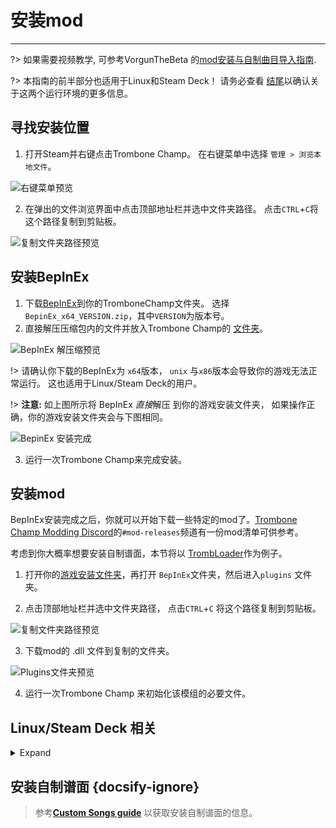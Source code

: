 # 安装mod
---

?> 如果需要视频教学, 可参考VorgunTheBeta 的[mod安装与自制曲目导入指南](https://youtu.be/pSwNSGx-P5c).

?> 本指南的前半部分也适用于Linux和Steam Deck！ 请务必查看 [结尾](#linuxsteam-deck-specific-tips)以确认关于这两个运行环境的更多信息。

## 寻找安装位置
1. 打开Steam并右键点击Trombone Champ。 在右键菜单中选择 `管理 > 浏览本地文件`。

![右键菜单预览](../docs/files/localfilescontext.png)

2. 在弹出的文件浏览界面中点击顶部地址栏并选中文件夹路径。 点击`CTRL`+`C`将这个路径复制到剪贴板。

![复制文件夹路径预览](../docs/files/copyfolderpath.png)

## 安装BepInEx

1. 下载[BepInEx](https://github.com/BepInEx/BepInEx/releases/latest)到你的TromboneChamp文件夹。 选择 `BepinEx_x64_VERSION.zip`，其中`VERSION`为版本号。
2. 直接解压压缩包内的文件并放入Trombone Champ的 [文件夹](##finding-install-location)。

![BepInEx 解压缩预览](../docs/files/bepinexextract.png)

!> 请确认你下载的BepInEx为 `x64`版本， `unix` 与`x86`版本会导致你的游戏无法正常运行。 这也适用于Linux/Steam Deck的用户。

!> **注意:** 如上图所示将 BepInEx *直接*解压 到你的游戏安装文件夹， 如果操作正确，你的游戏安装文件夹会与下图相同。

![BepinEx 安装完成](../docs/files/finishedbepinex.png)

3. 运行一次Trombone Champ来完成安装。

## 安装mod

BepInEx安装完成之后，你就可以开始下载一些特定的mod了。[Trombone Champ Modding Discord](https://discord.gg/KVzKRsbetJ)的`#mod-releases`频道有一份mod清单可供参考。

考虑到你大概率想要安装自制谱面，本节将以 [TrombLoader](https://github.com/NyxTheShield/TrombLoader/releases/latest)作为例子。

1. 打开你的[游戏安装文件夹](###finding-install-location)，再打开 `BepInEx`文件夹，然后进入`plugins` 文件夹。

2. 点击顶部地址栏并选中文件夹路径， 点击`CTRL`+`C` 将这个路径复制到剪贴板。

![复制文件夹路径预览](../docs/files/copyfolderpathplugins.png)

3. 下载mod的 .dll 文件到复制的文件夹。

![Plugins文件夹预览](../docs/files/pluginswithtrombloader.png)

4. 运行一次Trombone Champ 来初始化该模组的必要文件。

## Linux/Steam Deck 相关
<details closed>
<summary>Expand</summary>

The process of installing BepInEx is largely the same as on Windows listed above, however there are some extra things to be aware of first:

 - To follow the guide, Steam Deck users will need to switch to Desktop Mode by holding down the power button and selecting `Desktop Mode` from the menu.

 - Steam Deck users will need to install the game to the internal storage, as BepInEx will not load from the microSD card.

 - As stated earlier, you will still need to install the `x64` Windows version of BepInEx, not the `unix` version, as Trombone Champ is still a Windows application running under Proton.

 - Save and log files are stored in your Steam folder within Proton's compatibility folders.

    - On Steam Deck this can be found at: `~/.local/share/Steam/steamapps/compatdata/1059990/pfx/drive_c/users/steamuser/AppData/LocalLow/Holy Wow/TromboneChamp`
    - On other Linux flavors you can run `locate -r /Holy Wow$` from the terminal if you're unsure of where your Steam folder is.

You will also need to add `WINEDLLOVERRIDES="winhttp=n,b" %command%` to your game's launch options. To do this, right click the game in Steam and click `Properties`. Unlike on Windows, Proton won't load BepInEx's files unless specifically instructed to here.

![Steam Properties Preview](../docs/files/linuxsteamproperties.png)

Once added, BepInEx should now work! Install your mods [as instructed above](##installation) to get custom songs working.

### Video Backgrounds {docsify-ignore}

Some custom songs will include videos for their backgrounds, and the default Proton install cannot play these back. If you want these to work, you can install `GE-Proton` using [ProtonUp-Qt](https://davidotek.github.io/protonup-qt/). This is a version of Proton that includes some additional features, including the ability to play back video formats that Valve are unable to support officially.

We recommend following [this guide created by GamingOnLinux](https://www.gamingonlinux.com/2022/03/protonup-qt-got-upgraded-heres-how-to-use-it-on-steam-deck-and-linux/) for instructions on how to use ProtonUp-Qt and install `GE-Proton`.

!> Even with GE-Proton, you may still experience some issues with video playback depending on your setup. </details>

## 安装自制谱面 {docsify-ignore}

> 参考[**Custom Songs guide**](installing-songs) 以获取安装自制谱面的信息。